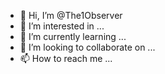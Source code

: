 - 👋 Hi, I’m @The1Observer
- 👀 I’m interested in ...
- 🌱 I’m currently learning ...
- 💞️ I’m looking to collaborate on ...
- 📫 How to reach me ...

<!---
The1Observer/The1Observer is a ✨ special ✨ repository because its `README.md` (this file) appears on your GitHub profile.
You can click the Preview link to take a look at your changes.
--->
